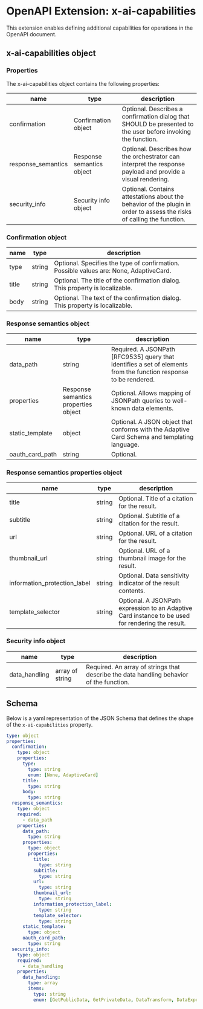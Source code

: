 # OpenAPI Extension: x-ai-capabilities

This extension enables defining additional capabilities for operations in the OpenAPI document.

## x-ai-capabilities object

### Properties

The x-ai-capabilities object contains the following properties:

| name               | type                      | description                                                                                                            |
| ------------------ | ------------------------- | ---------------------------------------------------------------------------------------------------------------------- |
| confirmation       | Confirmation object       | Optional. Describes a confirmation dialog that SHOULD be presented to the user before invoking the function.           |
| response_semantics | Response semantics object | Optional. Describes how the orchestrator can interpret the response payload and provide a visual rendering.            |
| security_info      | Security info object      | Optional. Contains attestations about the behavior of the plugin in order to assess the risks of calling the function. |

### Confirmation object

| name  | type   | description                                                                            |
| ----- | ------ | -------------------------------------------------------------------------------------- |
| type  | string | Optional. Specifies the type of confirmation. Possible values are: None, AdaptiveCard. |
| title | string | Optional. The title of the confirmation dialog. This property is localizable.          |
| body  | string | Optional. The text of the confirmation dialog. This property is localizable.           |

### Response semantics object

| name            | type                                 | description                                                                                                       |
| --------------- | ------------------------------------ | ----------------------------------------------------------------------------------------------------------------- |
| data_path       | string                               | Required. A JSONPath [RFC9535] query that identifies a set of elements from the function response to be rendered. |
| properties      | Response semantics properties object | Optional. Allows mapping of JSONPath queries to well-known data elements.                                         |
| static_template | object                               | Optional. A JSON object that conforms with the Adaptive Card Schema and templating language.                      |
| oauth_card_path | string                               | Optional.                                                                                                         |

### Response semantics properties object

| name                         | type   | description                                                                                       |
| ---------------------------- | ------ | ------------------------------------------------------------------------------------------------- |
| title                        | string | Optional. Title of a citation for the result.                                                     |
| subtitle                     | string | Optional. Subtitle of a citation for the result.                                                  |
| url                          | string | Optional. URL of a citation for the result.                                                       |
| thumbnail_url                | string | Optional. URL of a thumbnail image for the result.                                                |
| information_protection_label | string | Optional. Data sensitivity indicator of the result contents.                                      |
| template_selector            | string | Optional. A JSONPath expression to an Adaptive Card instance to be used for rendering the result. |

### Security info object

| name          | type            | description                                                                             |
| ------------- | --------------- | --------------------------------------------------------------------------------------- |
| data_handling | array of string | Required. An array of strings that describe the data handling behavior of the function. |


## Schema

Below is a yaml representation of the JSON Schema that defines the shape of the `x-ai-capabilities` property.

```yaml
type: object
properties:
  confirmation:
    type: object
    properties:
      type:
        type: string
        enum: [None, AdaptiveCard]
      title:
        type: string
      body:
        type: string
  response_semantics:
    type: object
    required:
      - data_path
    properties:
      data_path:
        type: string
      properties:
        type: object
        properties:
          title:
            type: string
          subtitle:
            type: string
          url:
            type: string
          thumbnail_url:
            type: string
          information_protection_label:
            type: string
          template_selector:
            type: string
      static_template:
        type: object
      oauth_card_path:
        type: string
  security_info:
    type: object
    required:
      - data_handling
    properties:
      data_handling:
        type: array
        items:
          type: string
          enum: [GetPublicData, GetPrivateData, DataTransform, DataExport, ResourceStateUpdate]